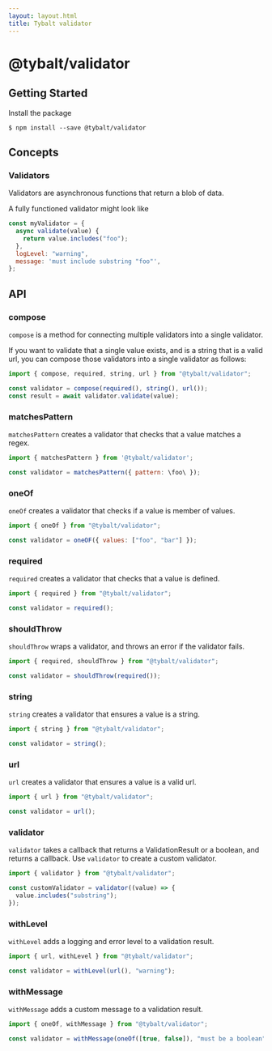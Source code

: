 ```yaml
---
layout: layout.html
title: Tybalt validator
---
```


# @tybalt/validator

## Getting Started

Install the package

```shell
$ npm install --save @tybalt/validator
```

## Concepts

### Validators

Validators are asynchronous functions that return a blob of data.

A fully functioned validator might look like

```javascript
const myValidator = {
  async validate(value) {
    return value.includes("foo");
  },
  logLevel: "warning",
  message: 'must include substring "foo"',
};
```

## API

### compose

`compose` is a method for connecting multiple validators into a single validator.

If you want to validate that a single value exists, and is a string that is a valid url,
you can compose those validators into a single validator as follows:

```javascript
import { compose, required, string, url } from "@tybalt/validator";

const validator = compose(required(), string(), url());
const result = await validator.validate(value);
```

### matchesPattern

`matchesPattern` creates a validator that checks that a value matches a regex.

```javascript
import { matchesPattern } from '@tybalt/validator';

const validator = matchesPattern({ pattern: \foo\ });
```

### oneOf

`oneOf` creates a validator that checks if a value is member of values.

```javascript
import { oneOf } from "@tybalt/validator";

const validator = oneOF({ values: ["foo", "bar"] });
```

### required

`required` creates a validator that checks that a value is defined.

```javascript
import { required } from "@tybalt/validator";

const validator = required();
```

### shouldThrow

`shouldThrow` wraps a validator, and throws an error if the validator fails.

```javascript
import { required, shouldThrow } from "@tybalt/validator";

const validator = shouldThrow(required());
```

### string

`string` creates a validator that ensures a value is a string.

```javascript
import { string } from "@tybalt/validator";

const validator = string();
```

### url

`url` creates a validator that ensures a value is a valid url.

```javascript
import { url } from "@tybalt/validator";

const validator = url();
```

### validator

`validator` takes a callback that returns a ValidationResult or a boolean, and returns a callback. Use `validator`
to create a custom validator.

```javascript
import { validator } from "@tybalt/validator";

const customValidator = validator((value) => {
  value.includes("substring");
});
```

### withLevel

`withLevel` adds a logging and error level to a validation result.

```javascript
import { url, withLevel } from "@tybalt/validator";

const validator = withLevel(url(), "warning");
```

### withMessage

`withMessage` adds a custom message to a validation result.

```javascript
import { oneOf, withMessage } from "@tybalt/validator";

const validator = withMessage(oneOf([true, false]), "must be a boolean");
```
